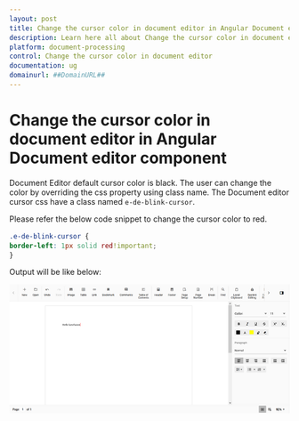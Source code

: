 ```yaml
---
layout: post
title: Change the cursor color in document editor in Angular Document editor component | Syncfusion
description: Learn here all about Change the cursor color in document editor in Syncfusion Angular Document editor component of Syncfusion Essential JS 2 and more.
platform: document-processing
control: Change the cursor color in document editor 
documentation: ug
domainurl: ##DomainURL##
---
```


# Change the cursor color in document editor in Angular Document editor component

Document Editor default cursor color is black. The user can change the color by overriding the css property using class name. The Document editor cursor css have a class named `e-de-blink-cursor`.

Please refer the below code snippet to change the cursor color to red.

```css
.e-de-blink-cursor {
border-left: 1px solid red!important;
}
```

Output will be like below:

![Change the cursor color in document editor](../images/cursor-css.png)
